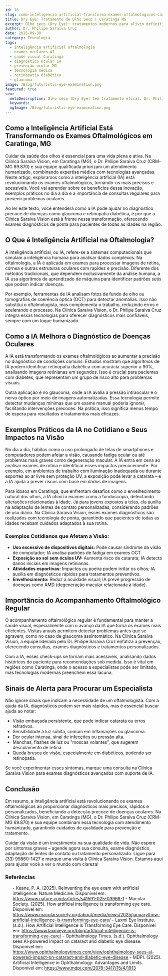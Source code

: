 ```yaml
---
id: 16
slug: como-inteligencia-artificial-transforma-exames-oftalmologicos-caratinga-mg
title: Dry Eye: Tratamento de Olho Seco | Caratinga MG
excerpt: Olho seco (Dry Eye): tratamentos modernos para alívio definitivo. Dr. Philipe Saraiva oferece soluções personalizadas em Caratinga, MG.
author: Dr. Philipe Saraiva Cruz
date: 2025-09-30
category: Tecnologia
tags:
  - inteligência artificial oftalmologia
  - exames oculares AI
  - saúde visual Caratinga
  - diagnóstico ocular IA
  - prevenção ocular MG
  - tecnologia médica
  - retinopatia diabética
  - glaucoma
image: /Blog/futuristic-eye-examination.png
featured: true
seo:
  metaDescription: Olho seco (Dry Eye) tem tratamento eficaz. Dr. Philipe Saraiva oferece terapias avançadas em Caratinga, MG. Alívio imediato! Agende consulta.
  keywords: 
  ogImage: /Blog/futuristic-eye-examination.png
---
```


## Como a Inteligência Artificial Está Transformando os Exames Oftalmológicos em Caratinga, MG

Cuidar da saúde dos olhos é essencial para uma vida plena e ativa. Na Clínica Saraiva Vision, em Caratinga (MG), o Dr. Philipe Saraiva Cruz (CRM-MG 69.870) e sua equipe qualificada priorizam um atendimento humanizado, combinando expertise médica com tecnologias avançadas. Neste artigo, exploramos como a inteligência artificial (IA) está revolucionando os exames oftalmológicos, tornando-os mais precisos e acessíveis. Você vai aprender sobre os benefícios dessa inovação, exemplos práticos no dia a dia e a importância de consultas regulares para prevenir problemas oculares.

Ao ler este texto, você entenderá como a IA pode ajudar no diagnóstico precoce de doenças como glaucoma e retinopatia diabética, e por que a Clínica Saraiva Vision está à frente nessa transformação, oferecendo exames diagnósticos de ponta para pacientes de todas as idades na região.

## O Que é Inteligência Artificial na Oftalmologia?

A inteligência artificial, ou IA, refere-se a sistemas computacionais que simulam a inteligência humana para analisar dados complexos. Na oftalmologia, a IA é aplicada em exames para processar imagens de retina, córnea e outras estruturas oculares com rapidez e precisão. Diferente dos métodos tradicionais, que dependem exclusivamente da análise humana, a IA usa algoritmos de aprendizado de máquina para identificar padrões sutis que podem indicar doenças.

Por exemplo, ferramentas de IA analisam fotos de fundo de olho ou tomografias de coerência óptica (OCT) para detectar anomalias. Isso não substitui o oftalmologista, mas complementa o trabalho, reduzindo erros e acelerando o processo. Na Clínica Saraiva Vision, o Dr. Philipe Saraiva Cruz integra essas tecnologias para oferecer diagnósticos mais confiáveis, sempre com um toque humanizado.

## Como a IA Melhora o Diagnóstico de Doenças Oculares

A IA está transformando os exames oftalmológicos ao aumentar a precisão no diagnóstico de condições comuns. Estudos mostram que algoritmos de IA podem identificar retinopatia diabética com acurácia superior a 90%, analisando imagens retinianas em segundos. Isso é crucial para pacientes com diabetes, que representam um grupo de risco alto para problemas visuais.

Outra aplicação é no glaucoma, onde a IA avalia a pressão intraocular e o nervo óptico por meio de imagens automatizadas. Essa tecnologia permite detectar mudanças mínimas que um exame manual poderia ignorar, facilitando intervenções precoces. Na prática, isso significa menos tempo de espera para resultados e tratamentos mais eficazes.

## Exemplos Práticos da IA no Cotidiano e Seus Impactos na Visão

No dia a dia, hábitos como o uso prolongado de telas de smartphones e computadores podem afetar a visão, causando fadiga ocular ou até problemas mais graves como degeneração macular. A IA entra em cena ao analisar exames de rotina e identificar esses impactos precocemente. Por exemplo, em ambientes de trabalho com iluminação inadequada ou durante esportes ao ar livre sem proteção UV, a exposição pode levar a catarata – e a IA ajuda a prever riscos com base em dados de imagens.

Para idosos em Caratinga, que enfrentam desafios como o envelhecimento natural dos olhos, a IA otimiza exames como a fundoscopia, detectando alterações relacionadas à idade. Já para jovens expostos a telas, ela auxilia na adaptação de lentes de contato personalizadas, considerando padrões de uso diário. Na Clínica Saraiva Vision, esses exames diagnósticos são realizados com tecnologia de ponta, garantindo que pacientes de todas as idades recebam cuidados adaptados à sua rotina.

### Exemplos Cotidianos que Afetam a Visão:

  - **Uso excessivo de dispositivos digitais:** Pode causar síndrome da visão de computador; IA analisa padrões de fadiga em exames OCT.
  - **Exposição ao sol sem óculos UV:** Aumenta risco de catarata; IA detecta danos iniciais em imagens retinianas.
  - **Atividades esportivas:** Impactos ou poeira podem irritar os olhos; IA auxilia em diagnósticos rápidos para tratamentos preventivos.
  - **Envelhecimento:** Reduz a acuidade visual; IA prevê progressão de doenças como AMD (degeneração macular relacionada à idade).

## Importância do Acompanhamento Oftalmológico Regular

O acompanhamento oftalmológico regular é fundamental para manter a saúde visual, especialmente com o avanço da IA que torna os exames mais eficientes. Visitas anuais permitem detectar problemas antes que se agravem, como no caso de glaucoma assintomático. Na Clínica Saraiva Vision, a equipe liderada pelo Dr. Philipe Saraiva Cruz enfatiza a prevenção, oferecendo consultas, exames diagnósticos e tratamentos personalizados.

Com a IA, esses check-ups se tornam mais acessíveis, analisando dados históricos do paciente para recomendações sob medida. Isso é vital em regiões como Caratinga, onde o acesso a especialistas pode ser limitado, mas tecnologias modernas preenchem essa lacuna.

## Sinais de Alerta para Procurar um Especialista

Não ignore sinais que indicam a necessidade de um oftalmologista. Com a ajuda da IA, diagnósticos podem ser mais rápidos, mas é essencial buscar ajuda ao notar:

  - Visão embaçada persistente, que pode indicar catarata ou erros refrativos.
  - Sensibilidade à luz súbita, comum em inflamações ou glaucoma.
  - Dor ocular intensa, sinal de infecções ou pressão alta.
  - Manchas, flashes de luz ou "moscas volantes", que sugerem descolamento de retina.
  - Queda brusca de visão, especialmente em diabéticos, podendo ser retinopatia.

Se você experimentar esses sintomas, marque uma consulta na Clínica Saraiva Vision para exames diagnósticos avançados com suporte de IA.

## Conclusão

Em resumo, a inteligência artificial está revolucionando os exames oftalmológicos ao proporcionar diagnósticos mais precisos, rápidos e personalizados, beneficiando a detecção precoce de doenças oculares. Na Clínica Saraiva Vision, em Caratinga (MG), o Dr. Philipe Saraiva Cruz (CRM-MG 69.870) e sua equipe combinam essa tecnologia com atendimento humanizado, garantindo cuidados de qualidade para prevenção e tratamento.

Cuidar da visão é um investimento na sua qualidade de vida. Não espere por sintomas graves – agende agora sua consulta, exame diagnóstico, adaptação de lentes de contato ou tratamento personalizado. Ligue para (33) 99860-1427 e marque uma visita à Clínica Saraiva Vision. Estamos aqui para ajudar você a ver o mundo com clareza!

### Referências

<ol>
  - Keane, P. A. (2025). Reinventing the eye exam with artificial intelligence. Nature Medicine. Disponível em: <a href="https://www.nature.com/articles/s41591-025-03968-1" target="_blank" rel="noopener noreferrer">https://www.nature.com/articles/s41591-025-03968-1</a>
  - Macular Society. (2025). How artificial intelligence is transforming eye care. Disponível em: <a href="https://www.macularsociety.org/about/media/news/2025/january/how-artificial-intelligence-is-transforming-eye-care/" target="_blank" rel="noopener noreferrer">https://www.macularsociety.org/about/media/news/2025/january/how-artificial-intelligence-is-transforming-eye-care/</a>
  - Laxmi Eye Institute. (s.d.). How Artificial Intelligence is Transforming Eye Care. Disponível em: <a href="https://www.laxmieye.org/blog/artificial-intelligence-is-transforming-eye-care/" target="_blank" rel="noopener noreferrer">https://www.laxmieye.org/blog/artificial-intelligence-is-transforming-eye-care/</a>
  - Ophthalmology Times. (s.d.). Ophthalmology sees AI-powered impact on cataract and diabetic eye disease. Disponível em: <a href="https://www.ophthalmologytimes.com/view/ophthalmology-sees-ai-powered-impact-on-cataract-and-diabetic-eye-disease" target="_blank" rel="noopener noreferrer">https://www.ophthalmologytimes.com/view/ophthalmology-sees-ai-powered-impact-on-cataract-and-diabetic-eye-disease</a>
  - MDPI. (2025). Artificial Intelligence in Ophthalmology: Advantages and Limits. Disponível em: <a href="https://www.mdpi.com/2076-3417/15/4/1913" target="_blank" rel="noopener noreferrer">https://www.mdpi.com/2076-3417/15/4/1913</a>
</ol>